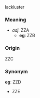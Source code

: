 lackluster
### Meaning
+ _adj_: ZZA
    + __eg__: ZZB

### Origin

ZZC

### Synonym

__eg__: ZZD

+ ZZE


